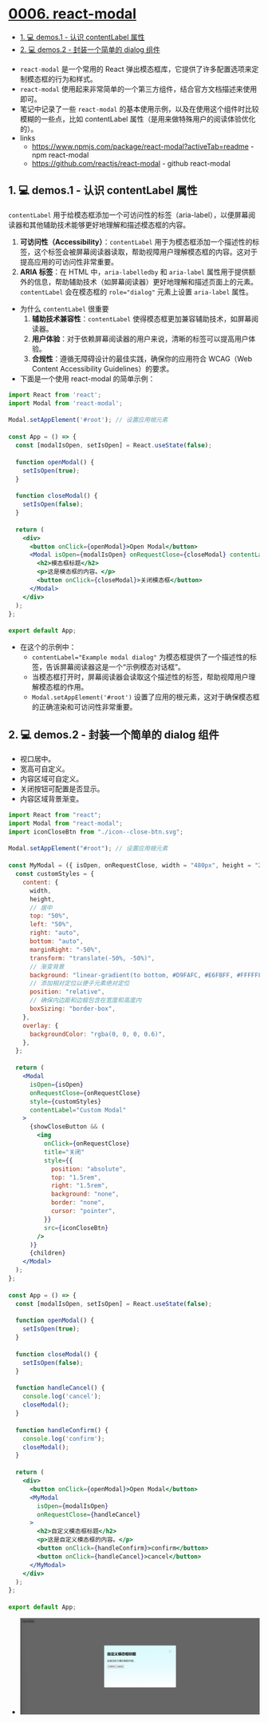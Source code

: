 # [0006. react-modal](https://github.com/Tdahuyou/react/tree/main/0006.%20react-modal)

<!-- region:toc -->
- [1. 💻 demos.1 - 认识 contentLabel 属性](#1--demos1---认识-contentlabel-属性)
- [2. 💻 demos.2 - 封装一个简单的 dialog 组件](#2--demos2---封装一个简单的-dialog-组件)
<!-- endregion:toc -->
- `react-modal` 是一个常用的 React 弹出模态框库，它提供了许多配置选项来定制模态框的行为和样式。
- `react-modal` 使用起来非常简单的一个第三方组件，结合官方文档描述来使用即可。
- 笔记中记录了一些 `react-modal` 的基本使用示例，以及在使用这个组件时比较模糊的一些点，比如 contentLabel 属性（是用来做特殊用户的阅读体验优化的）。
- links
  - https://www.npmjs.com/package/react-modal?activeTab=readme - npm react-modal
  - https://github.com/reactjs/react-modal - github react-modal

## 1. 💻 demos.1 - 认识 contentLabel 属性

`contentLabel` 用于给模态框添加一个可访问性的标签（aria-label），以便屏幕阅读器和其他辅助技术能够更好地理解和描述模态框的内容。
  1. **可访问性（Accessibility）**：`contentLabel` 用于为模态框添加一个描述性的标签，这个标签会被屏幕阅读器读取，帮助视障用户理解模态框的内容。这对于提高应用的可访问性非常重要。
  2. **ARIA 标签**：在 HTML 中，`aria-labelledby` 和 `aria-label` 属性用于提供额外的信息，帮助辅助技术（如屏幕阅读器）更好地理解和描述页面上的元素。`contentLabel` 会在模态框的 `role="dialog"` 元素上设置 `aria-label` 属性。
- 为什么 `contentLabel` 很重要
  1. **辅助技术兼容性**：`contentLabel` 使得模态框更加兼容辅助技术，如屏幕阅读器。
  2. **用户体验**：对于依赖屏幕阅读器的用户来说，清晰的标签可以提高用户体验。
  3. **合规性**：遵循无障碍设计的最佳实践，确保你的应用符合 WCAG（Web Content Accessibility Guidelines）的要求。
- 下面是一个使用 react-modal 的简单示例：

```jsx
import React from 'react';
import Modal from 'react-modal';

Modal.setAppElement('#root'); // 设置应用根元素

const App = () => {
  const [modalIsOpen, setIsOpen] = React.useState(false);

  function openModal() {
    setIsOpen(true);
  }

  function closeModal() {
    setIsOpen(false);
  }

  return (
    <div>
      <button onClick={openModal}>Open Modal</button>
      <Modal isOpen={modalIsOpen} onRequestClose={closeModal} contentLabel="Example modal dialog">
        <h2>模态框标题</h2>
        <p>这是模态框的内容。</p>
        <button onClick={closeModal}>关闭模态框</button>
      </Modal>
    </div>
  );
};

export default App;
```

- 在这个的示例中：
  - `contentLabel="Example modal dialog"` 为模态框提供了一个描述性的标签，告诉屏幕阅读器这是一个“示例模态对话框”。
  - 当模态框打开时，屏幕阅读器会读取这个描述性的标签，帮助视障用户理解模态框的作用。
  - `Modal.setAppElement('#root')` 设置了应用的根元素，这对于确保模态框的正确渲染和可访问性非常重要。

## 2. 💻 demos.2 - 封装一个简单的 dialog 组件

- 视口居中。
- 宽高可自定义。
- 内容区域可自定义。
- 关闭按钮可配置是否显示。
- 内容区域背景渐变。

```jsx
import React from "react";
import Modal from "react-modal";
import iconCloseBtn from "./icon--close-btn.svg";

Modal.setAppElement("#root"); // 设置应用根元素

const MyModal = ({ isOpen, onRequestClose, width = "480px", height = "280px", children, showCloseButton = true }) => {
  const customStyles = {
    content: {
      width,
      height,
      // 居中
      top: "50%",
      left: "50%",
      right: "auto",
      bottom: "auto",
      marginRight: "-50%",
      transform: "translate(-50%, -50%)",
      // 渐变背景
      background: "linear-gradient(to bottom, #D9FAFC, #E6FBFF, #FFFFFF)",
      // 添加相对定位以便子元素绝对定位
      position: "relative",
      // 确保内边距和边框包含在宽度和高度内
      boxSizing: "border-box",
    },
    overlay: {
      backgroundColor: "rgba(0, 0, 0, 0.6)",
    },
  };

  return (
    <Modal
      isOpen={isOpen}
      onRequestClose={onRequestClose}
      style={customStyles}
      contentLabel="Custom Modal"
    >
      {showCloseButton && (
        <img
          onClick={onRequestClose}
          title="关闭"
          style={{
            position: "absolute",
            top: "1.5rem",
            right: "1.5rem",
            background: "none",
            border: "none",
            cursor: "pointer",
          }}
          src={iconCloseBtn}
        />
      )}
      {children}
    </Modal>
  );
};

const App = () => {
  const [modalIsOpen, setIsOpen] = React.useState(false);

  function openModal() {
    setIsOpen(true);
  }

  function closeModal() {
    setIsOpen(false);
  }

  function handleCancel() {
    console.log('cancel');
    closeModal();
  }

  function handleConfirm() {
    console.log('confirm');
    closeModal();
  }

  return (
    <div>
      <button onClick={openModal}>Open Modal</button>
      <MyModal
        isOpen={modalIsOpen}
        onRequestClose={handleCancel}
      >
        <h2>自定义模态框标题</h2>
        <p>这是自定义模态框的内容。</p>
        <button onClick={handleConfirm}>confirm</button>
        <button onClick={handleCancel}>cancel</button>
      </MyModal>
    </div>
  );
};

export default App;
```

- ![](assets/2024-12-17-18-02-48.png)

